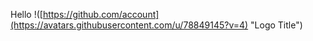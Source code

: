 Hello 
!([https://github.com/account](https://avatars.githubusercontent.com/u/78849145?v=4) "Logo Title")
